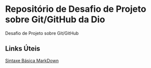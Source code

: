 # Repositório de Desafio de Projeto sobre Git/GitHub da Dio
Desafio de Projeto sobre Git/GitHub

## Links Úteis
[Sintaxe Básica MarkDown](https://www.markdownguide.org/basic-syntax/)
